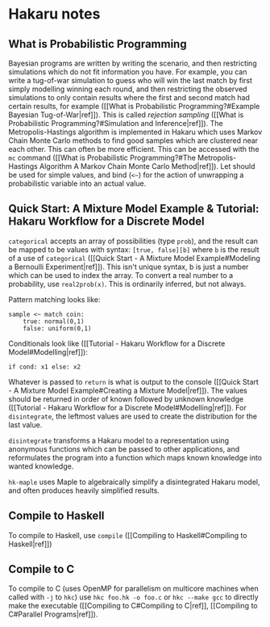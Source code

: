 # Hakaru notes
## What is Probabilistic Programming
Bayesian programs are written by writing the scenario, and then restricting simulations which do not fit information you have. For example, you can write a tug-of-war simulation to guess who will win the last match by first simply modelling winning each round, and then restricting the observed simulations to only contain results where the first and second match had certain results, for example ([[What is Probabilistic Programming?#Example Bayesian Tug-of-War|ref]]). This is called *rejection sampling* ([[What is Probabilistic Programming?#Simulation and Inference|ref]]). The Metropolis-Hastings algorithm is implemented in Hakaru which uses Markov Chain Monte Carlo methods to find good samples which are clustered near each other. This can often be more efficient. This can be accessed with the `mc` command ([[What is Probabilistic Programming?#The Metropolis-Hastings Algorithm A Markov Chain Monte Carlo Method|ref]]). Let should be used for simple values, and bind (`<~`) for the action of unwrapping a probabilistic variable into an actual value.
## Quick Start: A Mixture Model Example & Tutorial: Hakaru Workflow for a Discrete Model
`categorical` accepts an array of possibilities (type `prob`), and the result can be mapped to be values with syntax: `[true, false][b]` where `b` is the result of a use of `categorical` ([[Quick Start - A Mixture Model Example#Modeling a Bernoulli Experiment|ref]]). This isn't unique syntax, b is just a number which can be used to index the array. To convert a real number to a probability, use `real2prob(x)`. This is ordinarily inferred, but not always.

Pattern matching looks like:
```hakaru
sample <~ match coin:
    true: normal(0,1)
    false: uniform(0,1)
```

Conditionals look like ([[Tutorial - Hakaru Workflow for a Discrete Model#Modelling|ref]]):
```hakaru
if cond: x1 else: x2
```

Whatever is passed to `return` is what is output to the console  ([[Quick Start - A Mixture Model Example#Creating a Mixture Model|ref]]). The values should be returned in order of known followed by unknown knowledge ([[Tutorial - Hakaru Workflow for a Discrete Model#Modelling|ref]]). For `disintegrate`, the leftmost values are used to create the distribution for the last value. 

``disintegrate`` transforms a Hakaru model to a representation using anonymous functions which can be passed to other applications, and reformulates the program into a function which maps known knowledge into wanted knowledge.

``hk-maple`` uses Maple to algebraically simplify a disintegrated Hakaru model, and often produces heavily simplified results.
## Compile to Haskell
To compile to Haskell, use ``compile`` ([[Compiling to Haskell#Compiling to Haskell|ref]])
## Compile to C
To compile to C (uses OpenMP for parallelism on multicore machines when called with `-j` to `hkc`) use `hkc foo.hk -o foo.c` or `hkc --make gcc` to directly make the executable ([[Compiling to C#Compiling to C|ref]], [[Compiling to C#Parallel Programs|ref]]).
